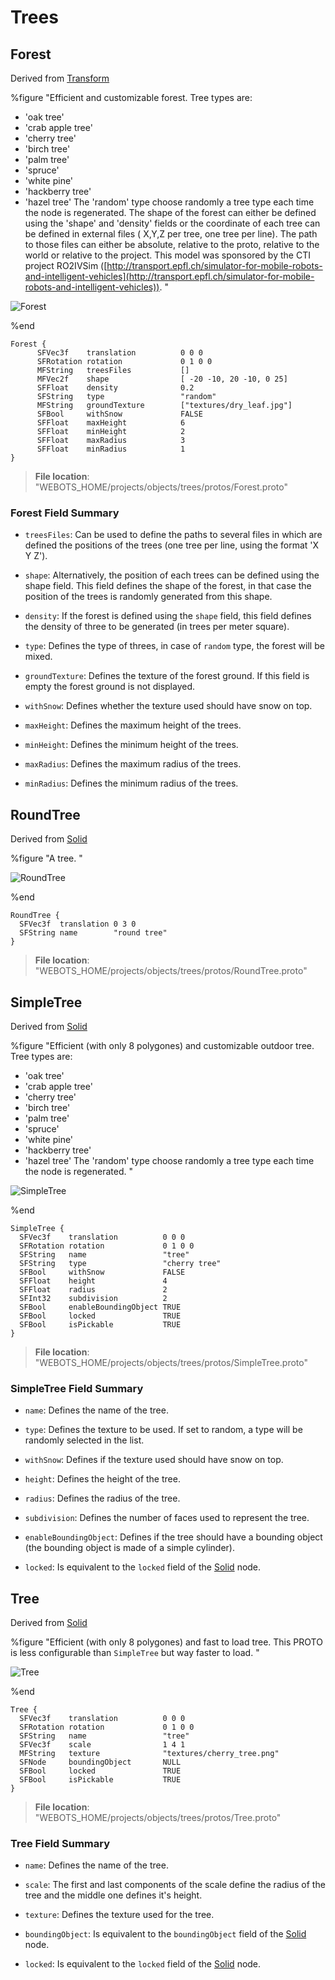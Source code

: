 # Trees

## Forest

Derived from [Transform](../reference/transform.md)

%figure "Efficient and customizable forest.
Tree types are:
- 'oak tree'
- 'crab apple tree'
- 'cherry tree'
- 'birch tree'
- 'palm tree'
- 'spruce'
- 'white pine'
- 'hackberry tree'
- 'hazel tree'
The 'random' type choose randomly a tree type each time the node is regenerated.
The shape of the forest can either be defined using the 'shape' and 'density' fields or the coordinate of each tree can be defined in external files ( X,Y,Z per tree, one tree per line).
The path to those files can either be absolute, relative to the proto, relative to the world or relative to the project.
This model was sponsored by the CTI project RO2IVSim ([http://transport.epfl.ch/simulator-for-mobile-robots-and-intelligent-vehicles](http://transport.epfl.ch/simulator-for-mobile-robots-and-intelligent-vehicles)).
"

![Forest](images/objects/trees/Forest/model.png)

%end

```
Forest {
      SFVec3f    translation          0 0 0
      SFRotation rotation             0 1 0 0
      MFString   treesFiles           []                        
      MFVec2f    shape                [ -20 -10, 20 -10, 0 25]  
      SFFloat    density              0.2                       
      SFString   type                 "random"                  
      MFString   groundTexture        ["textures/dry_leaf.jpg"] 
      SFBool     withSnow             FALSE                     
      SFFloat    maxHeight            6                         
      SFFloat    minHeight            2                         
      SFFloat    maxRadius            3                         
      SFFloat    minRadius            1                         
}
```

> **File location**: "WEBOTS\_HOME/projects/objects/trees/protos/Forest.proto"

### Forest Field Summary

- `treesFiles`: Can be used to define the paths to several files in which are defined the positions of the trees (one tree per line, using the format 'X Y Z').

- `shape`: Alternatively, the position of each trees can be defined using the shape field. This field defines the shape of the forest, in that case the position of the trees is randomly generated from this shape.

- `density`: If the forest is defined using the `shape` field, this field defines the density of three to be generated (in trees per meter square).

- `type`: Defines the type of threes, in case of `random` type, the forest will be mixed.

- `groundTexture`: Defines the texture of the forest ground. If this field is empty the forest ground is not displayed.

- `withSnow`: Defines whether the texture used should have snow on top.

- `maxHeight`: Defines the maximum height of the trees.

- `minHeight`: Defines the minimum height of the trees.

- `maxRadius`: Defines the maximum radius of the trees.

- `minRadius`: Defines the minimum radius of the trees.

## RoundTree

Derived from [Solid](../reference/solid.md)

%figure "A tree.
"

![RoundTree](images/objects/trees/RoundTree/model.png)

%end

```
RoundTree {
  SFVec3f  translation 0 3 0
  SFString name        "round tree"
}
```

> **File location**: "WEBOTS\_HOME/projects/objects/trees/protos/RoundTree.proto"

## SimpleTree

Derived from [Solid](../reference/solid.md)

%figure "Efficient (with only 8 polygones) and customizable outdoor tree.
Tree types are:
- 'oak tree'
- 'crab apple tree'
- 'cherry tree'
- 'birch tree'
- 'palm tree'
- 'spruce'
- 'white pine'
- 'hackberry tree'
- 'hazel tree'
The 'random' type choose randomly a tree type each time the node is regenerated.
"

![SimpleTree](images/objects/trees/SimpleTree/model.png)

%end

```
SimpleTree {
  SFVec3f    translation          0 0 0
  SFRotation rotation             0 1 0 0
  SFString   name                 "tree"          
  SFString   type                 "cherry tree"   
  SFBool     withSnow             FALSE           
  SFFloat    height               4               
  SFFloat    radius               2               
  SFInt32    subdivision          2               
  SFBool     enableBoundingObject TRUE            
  SFBool     locked               TRUE            
  SFBool     isPickable           TRUE
}
```

> **File location**: "WEBOTS\_HOME/projects/objects/trees/protos/SimpleTree.proto"

### SimpleTree Field Summary

- `name`: Defines the name of the tree.

- `type`: Defines the texture to be used. If set to random, a type will be randomly selected in the list.

- `withSnow`: Defines if the texture used should have snow on top.

- `height`: Defines the height of the tree.

- `radius`: Defines the radius of the tree.

- `subdivision`: Defines the number of faces used to represent the tree.

- `enableBoundingObject`: Defines if the tree should have a bounding object (the bounding object is made of a simple cylinder).

- `locked`: Is equivalent to the `locked` field of the [Solid](../reference/solid.md) node.

## Tree

Derived from [Solid](../reference/solid.md)

%figure "Efficient (with only 8 polygones) and fast to load tree.
This PROTO is less configurable than `SimpleTree` but way faster to load.
"

![Tree](images/objects/trees/Tree/model.png)

%end

```
Tree {
  SFVec3f    translation          0 0 0
  SFRotation rotation             0 1 0 0
  SFString   name                 "tree"                       
  SFVec3f    scale                1 4 1                        
  MFString   texture              "textures/cherry_tree.png"   
  SFNode     boundingObject       NULL                         
  SFBool     locked               TRUE                         
  SFBool     isPickable           TRUE
}
```

> **File location**: "WEBOTS\_HOME/projects/objects/trees/protos/Tree.proto"

### Tree Field Summary

- `name`: Defines the name of the tree.

- `scale`: The first and last components of the scale define the radius of the tree and the middle one defines it's height.

- `texture`: Defines the texture used for the tree.

- `boundingObject`: Is equivalent to the `boundingObject` field of the [Solid](../reference/solid.md) node.

- `locked`: Is equivalent to the `locked` field of the [Solid](../reference/solid.md) node.

